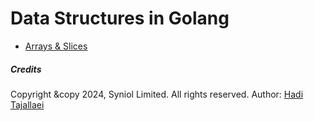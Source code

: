 # Data Structures in Golang

 * [Arrays & Slices](https://github.com/syniol/golang-data-structures/blob/main/example_arrays_slices_test.go)


##### Credits
Copyright &copy 2024, Syniol Limited. All rights reserved.
Author: [Hadi Tajallaei](mailto:hadi@syniol.com)
